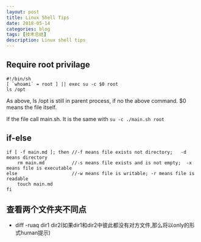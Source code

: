 ```yaml
---
layout: post
title: Linux Shell Tips
date: 2018-05-14
categories: blog
tags: [技术总结]
description: Linux shell tips
---
```


## Require root privilage

```
#!/bin/sh
[ `whoami` = root ] || exec su -c $0 root
ls /opt
```

As above, ls /opt is still in parent process, if no the above command. $0 means the file itself.

If the file call main.sh. It is the same with ```su -c ./main.sh root```

## if-else

```
if [ -f main.md ]; then //-f means file exists not directory;   -d means directory
    rm main.md          //-s means file exists and is not empty;  -x means file is executable 
else                    //-w means file is writable; -r means file is readable
    touch main.md
fi
```

## 查看两个文件夹不同点

* diff -ruaq dir1 dir2(如果dir1和dir2中彼此都没有对方文件,那么将以only的形式human提示)
